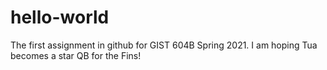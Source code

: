 # hello-world
The first assignment in github for GIST 604B Spring 2021.
I am hoping Tua becomes a star QB for the Fins!
